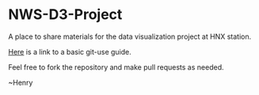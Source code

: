 # NWS-D3-Project
A place to share materials for the data visualization project at HNX station.

[Here](http://rogerdudler.github.io/git-guide/) is a link to a basic git-use guide.

Feel free to fork the repository and make pull requests as needed.

~Henry

